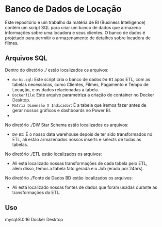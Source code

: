 # Banco de Dados de Locação

Este repositório é um trabalho da matéria de BI (Business Intelligence) contém um script SQL para criar um banco de dados que armazena informações sobre uma locadora e seus clientes. O banco de dados é projetado para permitir o armazenamento de detalhes sobre locadora de filmes.

## Arquivos SQL
Dentro do diretório ./ estão localizados os arquivos:

- `dw-bi.sql`: Este script cria o banco de dados `DW-BI` após ETL, com as tabelas necessárias, como Clientes, Filmes, Pagamento e Tempo de Locação, e os dados relacionadas a tabela.
- `Dockerfile`: Este arquivo parametriza a criação do container no Docker Desktop.
- `Matriz Dimensão X Indicador`: É a tabela que iremos fazer antes de gerar nossos gráficos e dashboards no Power BI.
- 

No diretório ./DW Star Schema estão localizados os arquivos:
- `DW-BI`: É o nosso data warehouse depois de ter sido transformados no ETL, ali estão armazenados nossos inserts e selects de todas as tabelas.

No diretório ./ETL estão localizados os arquivos:
- Ali está localizado nossas transformações de cada tabela pelo ETL, além disso, temos a tabela fato gerada e o Job (erado por 24hrs).

No diretório ./Fonte de Dados BD estão localizados os arquivos:
- Ali está localizado nossas fontes de dados que foram usadas durante as transformações do ETL.

## Uso

mysql:8.0.16
Docker Desktop
